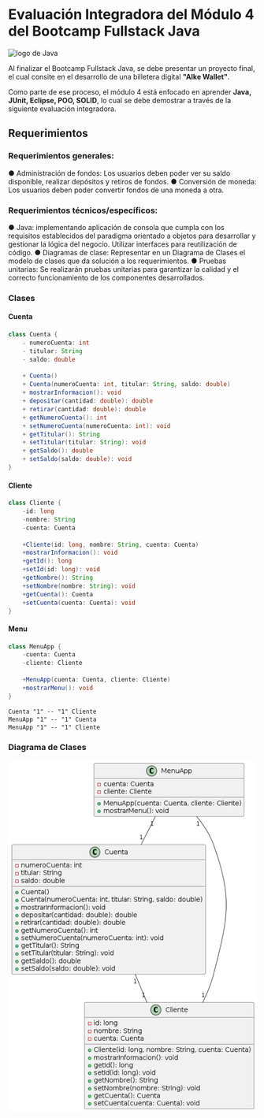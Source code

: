 # Evaluación Integradora del Módulo 4 del Bootcamp Fullstack Java 
<img src="assets/images/java.png" alt="logo de Java" width="100">

Al finalizar el Bootcamp Fullstack Java, se debe presentar un proyecto final, el cual consite en el desarrollo de una billetera digital **"Alke Wallet"**.

Como parte de ese proceso, el módulo 4 está enfocado en aprender **Java, JUnit, Eclipse, POO, SOLID**, lo cual se debe demostrar a través de la siguiente evaluación integradora.

## Requerimientos
### Requerimientos generales:
● Administración de fondos: Los usuarios deben poder ver su saldo disponible, realizar depósitos y retiros de fondos.
● Conversión de moneda: Los usuarios deben poder convertir fondos de una moneda a otra.

### Requerimientos técnicos/específicos:
● Java: implementando aplicación de consola que cumpla con los requisitos establecidos del paradigma orientado a objetos para
desarrollar y gestionar la lógica del negocio. Utilizar interfaces para reutilización de código.
● Diagramas de clase: Representar en un Diagrama de Clases el modelo de clases que da solución a los requerimientos.
● Pruebas unitarias: Se realizarán pruebas unitarias para garantizar la calidad y el correcto funcionamiento de los componentes desarrollados.

### Clases
#### Cuenta
```java
class Cuenta {
    - numeroCuenta: int
    - titular: String
    - saldo: double

    + Cuenta()
    + Cuenta(numeroCuenta: int, titular: String, saldo: double)
    + mostrarInformacion(): void
    + depositar(cantidad: double): double
    + retirar(cantidad: double): double
    + getNumeroCuenta(): int
    + setNumeroCuenta(numeroCuenta: int): void
    + getTitular(): String
    + setTitular(titular: String): void
    + getSaldo(): double
    + setSaldo(saldo: double): void
}
```

#### Cliente
```java
class Cliente {
    -id: long
    -nombre: String
    -cuenta: Cuenta

    +Cliente(id: long, nombre: String, cuenta: Cuenta)
    +mostrarInformacion(): void
    +getId(): long
    +setId(id: long): void
    +getNombre(): String
    +setNombre(nombre: String): void
    +getCuenta(): Cuenta
    +setCuenta(cuenta: Cuenta): void
}
```

#### Menu
```java
class MenuApp {
    -cuenta: Cuenta
    -cliente: Cliente

    +MenuApp(cuenta: Cuenta, cliente: Cliente)
    +mostrarMenu(): void
}
```

```
Cuenta "1" -- "1" Cliente
MenuApp "1" -- "1" Cuenta
MenuApp "1" -- "1" Cliente
```


### Diagrama de Clases
<img src="./Wallet/assets/Diagrama_UML.png" alt="Diagrama de clases - Billetera Wallet" >
